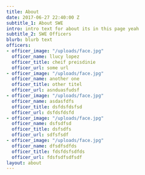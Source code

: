 ```yaml
---
title: About
date: 2017-06-27 22:40:00 Z
subtitle_1: About SWE
intro: intro text for about its in this page yeah
subtitle_2: SWE Officers
blurb: blurb text
officers:
- officer_image: "/uploads/face.jpg"
  officer_name: llucy lopez
  officer_title: cheif preisdinie
  officer_url: some url
- officer_image: "/uploads/face.jpg"
  officer_name: another one
  officer_title: other titel
  officer_url: asnduasfudsf
- officer_image: "/uploads/face.jpg"
  officer_name: asdasfdfs
  officer_title: dsfdsfdsfsd
  officer_url: dsfdsfdsfd
- officer_image: "/uploads/face.jpg"
  officer_name: dsfsdfsd
  officer_title: dsfsdfs
  officer_url: sdfsfsdf
- officer_image: "/uploads/face.jpg"
  officer_name: dfsdfsdfds
  officer_title: fdsfdsfsdfds
  officer_url: fdsfsdfsdfsdf
layout: about
---
```


